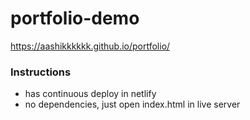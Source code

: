 # portfolio-demo
https://aashikkkkkk.github.io/portfolio/

### Instructions
- has continuous deploy in netlify
- no dependencies, just open index.html in live server
